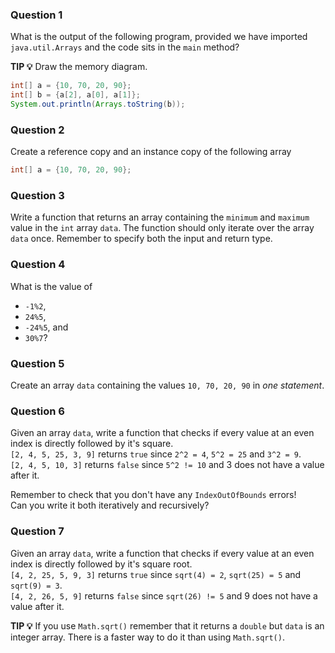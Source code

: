 ### Question 1

What is the output of the following program, provided we have imported `java.util.Arrays` and the code sits in the `main` method?

**TIP :bulb:** Draw the memory diagram.

```java
int[] a = {10, 70, 20, 90};
int[] b = {a[2], a[0], a[1]};
System.out.println(Arrays.toString(b));
```

### Question 2

Create a reference copy and an instance copy of the following array

```java
int[] a = {10, 70, 20, 90};
```

### Question 3

Write a function that returns an array containing the `minimum` and `maximum` value in the `int` array `data`. The function should only iterate over the array `data` once. Remember to specify both the input and return type.

### Question 4
What is the value of
- `-1%2`, 
- `24%5`,
- `-24%5`, and
- `30%7`?

### Question 5
Create an array `data` containing the values `10, 70, 20, 90` in *one statement*.

### Question 6
Given an array `data`, write a function that checks if every value at an even index is directly followed by it's square.  
`[2, 4, 5, 25, 3, 9]` returns `true` since `2^2 = 4`, `5^2 = 25` and `3^2 = 9`.  
`[2, 4, 5, 10, 3]` returns `false` since `5^2 != 10` and 3 does not have a value after it.  

Remember to check that you don't have any `IndexOutOfBounds` errors!  
Can you write it both iteratively and recursively?

### Question 7
Given an array `data`, write a function that checks if every value at an even index is directly followed by it's square root.  
`[4, 2, 25, 5, 9, 3]` returns `true` since `sqrt(4) = 2`, `sqrt(25) = 5` and `sqrt(9) = 3`.  
`[4, 2, 26, 5, 9]` returns `false` since `sqrt(26) != 5` and 9 does not have a value after it.  

**TIP :bulb:** If you use `Math.sqrt()` remember that it returns a `double` but `data` is an integer array. There is a faster way to do it than using `Math.sqrt()`.
